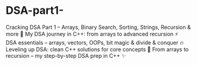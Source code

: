 # DSA-part1-
Cracking DSA Part 1 – Arrays, Binary Search, Sorting, Strings, Recursion &amp; more 🚀 
My DSA journey in C++: from arrays to advanced recursion ⚡  
DSA essentials – arrays, vectors, OOPs, bit magic &amp; divide &amp; conquer 🔥
Leveling up DSA: clean C++ solutions for core concepts 
🚀  From arrays to recursion – my step-by-step DSA prep in C++ ✨
